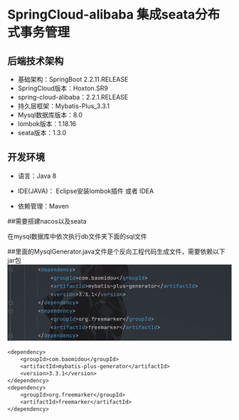 SpringCloud-alibaba 集成seata分布式事务管理
=================

## 后端技术架构
- 基础架构：SpringBoot 2.2.11.RELEASE
- SpringCloud版本：Hoxton.SR9
- spring-cloud-alibaba：2.2.1.RELEASE
- 持久层框架：Mybatis-Plus_3.3.1
- Mysql数据库版本：8.0
- lombok版本：1.18.16
- seata版本：1.3.0

## 开发环境
- 语言：Java 8

- IDE(JAVA)： Eclipse安装lombok插件 或者 IDEA

- 依赖管理：Maven

##需要搭建nacos以及seata

在mysql数据库中依次执行db文件夹下面的sql文件

##里面的MysqlGenerator.java文件是个反向工程代码生成文件，需要依赖以下jar包
![img.png](img.png)


    <dependency>
        <groupId>com.baomidou</groupId>
        <artifactId>mybatis-plus-generator</artifactId>
        <version>3.3.1</version>
    </dependency>
    <dependency>
        <groupId>org.freemarker</groupId>
        <artifactId>freemarker</artifactId>
    </dependency>
